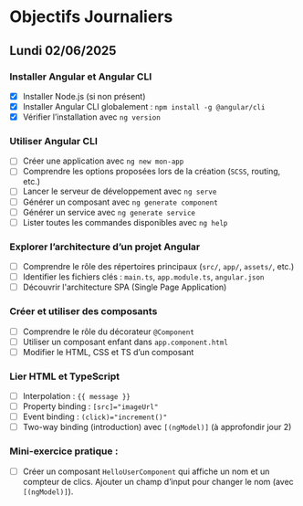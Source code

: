 # Objectifs Journaliers

## Lundi 02/06/2025

### Installer Angular et Angular CLI
  - [x] Installer Node.js (si non présent)
  - [x] Installer Angular CLI globalement : `npm install -g @angular/cli`
  - [x] Vérifier l’installation avec `ng version`

### Utiliser Angular CLI
  - [ ] Créer une application avec `ng new mon-app`
  - [ ] Comprendre les options proposées lors de la création (`SCSS`, routing, etc.)
  - [ ] Lancer le serveur de développement avec `ng serve`
  - [ ] Générer un composant avec `ng generate component`
  - [ ] Générer un service avec `ng generate service`
  - [ ] Lister toutes les commandes disponibles avec `ng help`

### Explorer l’architecture d’un projet Angular
  - [ ] Comprendre le rôle des répertoires principaux (`src/`, `app/`, `assets/`, etc.)
  - [ ] Identifier les fichiers clés : `main.ts`, `app.module.ts`, `angular.json`
  - [ ] Découvrir l'architecture SPA (Single Page Application)

### Créer et utiliser des composants
  - [ ] Comprendre le rôle du décorateur `@Component`
  - [ ] Utiliser un composant enfant dans `app.component.html`
  - [ ] Modifier le HTML, CSS et TS d’un composant

### Lier HTML et TypeScript
  - [ ] Interpolation : `{{ message }}`
  - [ ] Property binding : `[src]="imageUrl"`
  - [ ] Event binding : `(click)="increment()"`
  - [ ] Two-way binding (introduction) avec `[(ngModel)]` (à approfondir jour 2)

### Mini-exercice pratique :
  - [ ] Créer un composant `HelloUserComponent` qui affiche un nom et un compteur de clics. Ajouter un champ d’input pour changer le nom (avec `[(ngModel)]`).